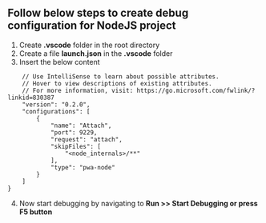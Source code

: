 ## Follow below steps to create debug configuration for NodeJS project

1. Create **.vscode** folder in the root directory
2. Create a file **launch.json** in the **.vscode** folder
3. Insert the below content
``` {
    // Use IntelliSense to learn about possible attributes.
    // Hover to view descriptions of existing attributes.
    // For more information, visit: https://go.microsoft.com/fwlink/?linkid=830387
    "version": "0.2.0",
    "configurations": [
        {
            "name": "Attach",
            "port": 9229,
            "request": "attach",
            "skipFiles": [
                "<node_internals>/**"
            ],
            "type": "pwa-node"
        }
    ]
}
```
4. Now start debugging by navigating to **Run >> Start Debugging or press F5 button**
